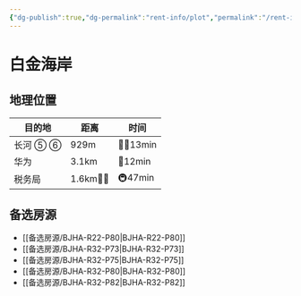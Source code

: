 ```yaml
---
{"dg-publish":true,"dg-permalink":"rent-info/plot","permalink":"/rent-info/plot/"}
---
```



# 白金海岸

## 地理位置

| 目的地   | 距离       | 时间       |
| -------- | ---------- | ---------- |
| 长河 ⑤ ⑥ | 929m       | 🚶‍♂️13min |
| 华为     | 3.1km      | 🛵12min    |
| 税务局   | 1.6km🚶‍♂️ | 🚇47min    |

## 备选房源

- [[备选房源/BJHA-R22-P80\|BJHA-R22-P80]]
- [[备选房源/BJHA-R32-P73\|BJHA-R32-P73]]
- [[备选房源/BJHA-R32-P75\|BJHA-R32-P75]]
- [[备选房源/BJHA-R32-P80\|BJHA-R32-P80]]
- [[备选房源/BJHA-R32-P82\|BJHA-R32-P82]]
